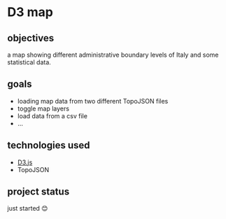 # D3 map

## objectives

a map showing different administrative boundary levels of Italy and some statistical data.

## goals

- loading map data from two different TopoJSON files
- toggle map layers
- load data from a csv file
- ...

## technologies used

- [D3.js](https://d3js.org/)
- TopoJSON

## project status

just started :blush: